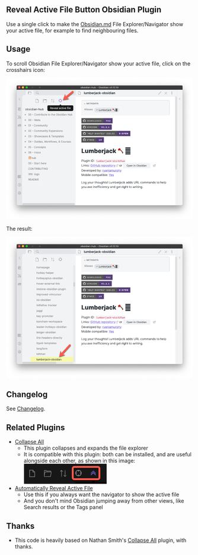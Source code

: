 ## Reveal Active File Button Obsidian Plugin

Use a single click to make the [Obsidian.md](https://obsidian.md) File Explorer/Navigator show your active file, for example to find neighbouring files.

## Usage

To scroll Obsidian File Explorer/Navigator show your active file, click on the crosshairs icon:

![RevealActiveFile](docs/reveal-active-file-icon.png)

The result:

![ActiveFileRevealed](docs/active-file-highlighted.png)

## Changelog

See [Changelog](CHANGELOG.md).

## Related Plugins

- [Collapse All](https://github.com/OfficerHalf/obsidian-collapse-all)
  - This plugin collapses and expands the file explorer
  - It is compatible with this plugin: both can be installed, and are useful alongside each other, as shown in this image:  
  ![collapse-all-and-reveal-active](docs/collapse-all-and-reveal-active.png)
- [Automatically Reveal Active File](https://github.com/shichongrui/obsidian-reveal-active-file)
  - Use this if you always want the navigator to show the active file
  - And you don't mind Obsidian jumping away from other views, like Search results or the Tags panel

## Thanks

- This code is heavily based on Nathan Smith's [Collapse All](https://github.com/OfficerHalf/obsidian-collapse-all) plugin, with thanks.
